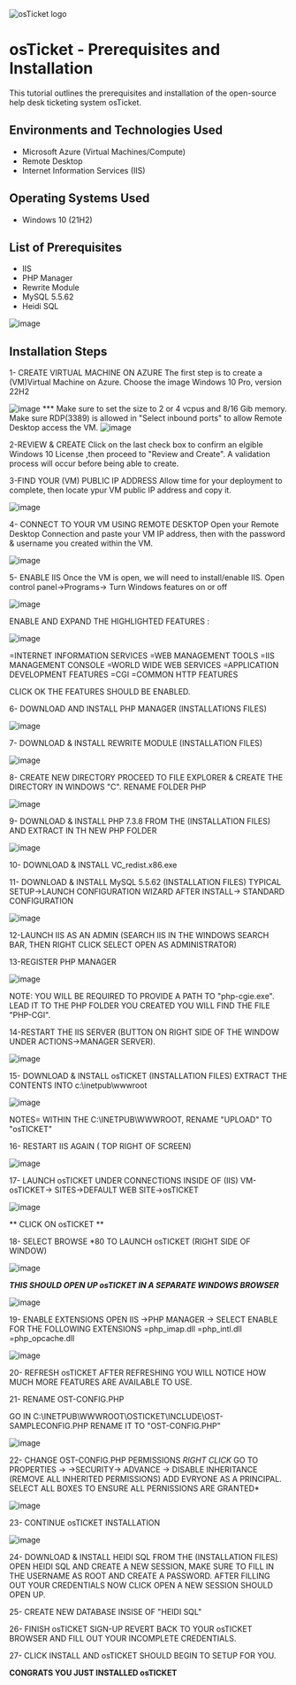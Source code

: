 
<img src="https://i.imgur.com/Clzj7Xs.png" alt="osTicket logo"/>


<h1>osTicket - Prerequisites and Installation</h1>
This tutorial outlines the prerequisites and installation of the open-source help desk ticketing system osTicket.<br />



<h2>Environments and Technologies Used</h2>

- Microsoft Azure (Virtual Machines/Compute)
- Remote Desktop
- Internet Information Services (IIS)

<h2>Operating Systems Used </h2>

- Windows 10</b> (21H2)

<h2>List of Prerequisites</h2>

- IIS
- PHP Manager
- Rewrite Module
- MySQL 5.5.62
- Heidi SQL

![image](https://github.com/user-attachments/assets/4616b7df-e146-481f-bf03-2dc41d8962af)


<h2>Installation Steps</h2>
1- CREATE VIRTUAL MACHINE ON AZURE
 The first step is to create a (VM)Virtual Machine on Azure. Choose the image Windows 10 Pro, version 22H2
 
![image](https://github.com/user-attachments/assets/eaf2700a-aff3-4cd4-87fe-4d83464a0bc9)
*** Make sure to set the size to 2 or 4 vcpus and 8/16 Gib memory. Make sure RDP(3389) is allowed in "Select inbound
ports" to allow Remote Desktop access the VM.
![image](https://github.com/user-attachments/assets/ee8e4a94-2160-484f-b1d8-a8ecc3585ab9)

2-REVIEW & CREATE 
Click on the last check box to confirm an elgible Windows 10 License ,then proceed to "Review and Create". A validation process will occur before being able to create.

3-FIND YOUR (VM) PUBLIC IP ADDRESS 
Allow time for your deployment to complete, then locate ypur VM public IP address and copy it.

![image](https://github.com/user-attachments/assets/eb356d8a-22b7-4568-a713-e3a7623059d9)


4- CONNECT TO YOUR VM USING REMOTE DESKTOP 
Open your Remote Desktop Connection and paste your VM IP address, then with the password & username you created
within the VM.



![image](https://github.com/user-attachments/assets/c857e29e-f2e3-486f-a328-78b7f724ec69)

5- ENABLE IIS
Once the VM is open, we will need to install/enable IIS. Open control panel->Programs-> Turn Windows features on or off

![image](https://github.com/user-attachments/assets/016992da-ed56-441b-94b0-ed1f08342edb)

ENABLE AND EXPAND THE HIGHLIGHTED FEATURES :

![image](https://github.com/user-attachments/assets/e233ba68-8cbb-4d4a-aa2f-8f8a10a718dc)

=INTERNET INFORMATION SERVICES
=WEB MANAGEMENT TOOLS
=IIS MANAGEMENT CONSOLE 
=WORLD WIDE WEB SERVICES
=APPLICATION DEVELOPMENT FEATURES
=CGI
=COMMON HTTP FEATURES 

CLICK OK THE FEATURES SHOULD BE ENABLED.

6- DOWNLOAD AND INSTALL PHP MANAGER (INSTALLATIONS FILES)


![image](https://github.com/user-attachments/assets/88a23fb1-adc1-4439-806f-10d6303841a9)

7- DOWNLOAD & INSTALL REWRITE MODULE (INSTALLATION FILES)

![image](https://github.com/user-attachments/assets/7a9fd932-c015-4fce-b6c8-685fe2871271)

8- CREATE NEW DIRECTORY 
PROCEED TO FILE EXPLORER & CREATE THE DIRECTORY IN WINDOWS "C". RENAME FOLDER PHP 

![image](https://github.com/user-attachments/assets/1e3f8534-e3f9-47eb-ae43-0e38f7f86afa)

9- DOWNLOAD & INSTALL PHP 7.3.8 FROM THE (INSTALLATION FILES) AND EXTRACT IN TH NEW PHP FOLDER 

![image](https://github.com/user-attachments/assets/f896f08f-7b5d-4fc1-a033-017369a446b4)

10- DOWNLOAD & INSTALL VC_redist.x86.exe

11- DOWNLOAD & INSTALL MySQL 5.5.62 (INSTALLATION FILES) 
TYPICAL SETUP->LAUNCH CONFIGURATION WIZARD AFTER INSTALL-> STANDARD CONFIGURATION

![image](https://github.com/user-attachments/assets/4f70df80-a2bf-4c6b-a701-ec47fb1a541e)

12-LAUNCH IIS AS AN ADMIN (SEARCH IIS IN THE WINDOWS SEARCH BAR, THEN RIGHT CLICK SELECT OPEN AS ADMINISTRATOR)

13-REGISTER PHP MANAGER

![image](https://github.com/user-attachments/assets/4e79828c-c3a8-4b1f-98f8-ab329216534b)

NOTE: YOU WILL BE REQUIRED TO PROVIDE A PATH TO "php-cgie.exe". LEAD IT TO THE PHP FOLDER YOU CREATED YOU WILL FIND THE FILE "PHP-CGI".

14-RESTART THE IIS SERVER (BUTTON ON RIGHT SIDE OF THE WINDOW UNDER ACTIONS->MANAGER SERVER).

![image](https://github.com/user-attachments/assets/2005211a-d1de-4cca-9b5a-412cb479a6c3)

15- DOWNLOAD & INSTALL osTICKET (INSTALLATION FILES) EXTRACT THE CONTENTS  INTO c:\inetpub\wwwroot

![image](https://github.com/user-attachments/assets/2b3c56cc-4722-4b82-a537-9013aaafbbc3)

NOTES= WITHIN THE C:\INETPUB\WWWROOT, RENAME "UPLOAD" TO "osTICKET"

16- RESTART IIS AGAIN ( TOP RIGHT OF SCREEN)

![image](https://github.com/user-attachments/assets/23222527-f8ab-4760-be36-6b6a83134e52)

17- LAUNCH osTICKET 
UNDER  CONNECTIONS INSIDE OF (IIS) VM-osTICKET-> SITES->DEFAULT WEB SITE->osTICKET

![image](https://github.com/user-attachments/assets/9a0ad587-9415-4bcb-b293-24b5e627bd99)

** CLICK ON osTICKET **

18- SELECT BROWSE *80 TO LAUNCH osTICKET (RIGHT SIDE OF WINDOW) 

![image](https://github.com/user-attachments/assets/57cb5d2e-82d6-4350-b7a0-524b88185e9a)

***THIS SHOULD OPEN UP osTICKET IN A SEPARATE WINDOWS BROWSER***

![image](https://github.com/user-attachments/assets/822e0712-8026-472c-9c2c-aa3bfc73ece4)

19- ENABLE EXTENSIONS 
   OPEN IIS ->PHP MANAGER -> SELECT ENABLE FOR THE FOLLOWING EXTENSIONS
     =php_imap.dll
     =php_intl.dll
     =php_opcache.dll
     
![image](https://github.com/user-attachments/assets/c4c48ab7-7da8-4e29-beee-d7f46e7ea036)

20- REFRESH osTICKET 
AFTER REFRESHING YOU WILL NOTICE HOW MUCH MORE FEATURES ARE AVAILABLE TO USE.

21- RENAME OST-CONFIG.PHP

GO IN C:\INETPUB\WWWROOT\OSTICKET\INCLUDE\OST-SAMPLECONFIG.PHP
RENAME IT TO "OST-CONFIG.PHP"

![image](https://github.com/user-attachments/assets/74f0f4d6-2be1-485a-9c23-e6da5caa2b34)

22- CHANGE OST-CONFIG.PHP PERMISSIONS 
*RIGHT CLICK* GO TO PROPERTIES -> ->SECURITY-> ADVANCE -> DISABLE INHERITANCE (REMOVE ALL INHERITED PERMISSIONS) ADD EVRYONE AS A PRINCIPAL. SELECT ALL BOXES TO ENSURE ALL PERNISSIONS ARE GRANTED*

![image](https://github.com/user-attachments/assets/75b4d54b-752e-4c11-8f1e-3b7c85e6a135)  

23- CONTINUE osTICKET INSTALLATION 

![image](https://github.com/user-attachments/assets/734bdbf3-9b41-4892-bf21-2bf7b3589241)

24- DOWNLOAD & INSTALL HEIDI SQL FROM THE (INSTALLATION FILES)
OPEN HEIDI SQL AND CREATE A NEW SESSION, MAKE SURE TO FILL IN THE USERNAME AS ROOT AND CREATE A PASSWORD. AFTER FILLING OUT YOUR CREDENTIALS NOW CLICK OPEN A NEW SESSION SHOULD OPEN UP.

25-  CREATE NEW DATABASE INSISE OF "HEIDI SQL"

26- FINISH osTICKET SIGN-UP 
REVERT BACK TO YOUR osTICKET BROWSER AND FILL OUT YOUR INCOMPLETE CREDENTIALS.

27- CLICK INSTALL AND osTICKET SHOULD BEGIN TO SETUP FOR YOU.

****CONGRATS YOU JUST INSTALLED osTICKET****











     
   


     


































